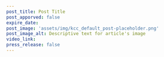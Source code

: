 ```yaml
---
post_title: Post Title
post_apporved: false
expire_date:
post_image: 'assets/img/kcc_default_post-placeholder.png'
post_image_alt: Descriptive text for article's image
video_link:
press_release: false
---
```


